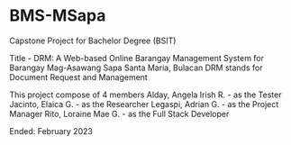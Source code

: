 # BMS-MSapa
Capstone Project for Bachelor Degree (BSIT)

Title - DRM: A Web-based Online Barangay Management System for Barangay Mag-Asawang Sapa Santa Maria, Bulacan
DRM stands for Document Request and Management

This project compose of 4 members
Alday, Angela Irish R. - as the Tester
Jacinto, Elaica G. - as the Researcher
Legaspi, Adrian G. - as the Project Manager
Rito, Loraine Mae G. - as the Full Stack Developer

Ended: February 2023
